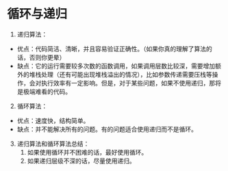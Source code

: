 # 循环与递归

1. 递归算法：

+ 优点：代码简洁、清晰，并且容易验证正确性。（如果你真的理解了算法的话，否则你更晕）
+ 缺点：它的运行需要较多次数的函数调用，如果调用层数比较深，需要增加额外的堆栈处理（还有可能出现堆栈溢出的情况），比如参数传递需要压栈等操作，会对执行效率有一定影响。但是，对于某些问题，如果不使用递归，那将是极端难看的代码。

2. 循环算法：

+ 优点：速度快，结构简单。
+ 缺点：并不能解决所有的问题。有的问题适合使用递归而不是循环。

3. 递归算法和循环算法总结：
    1. 如果使用循环并不困难的话，最好使用循环。
    2. 如果递归层级不深的话，尽量使用递归。
